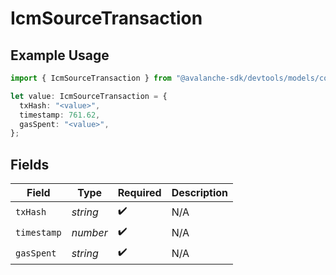 # IcmSourceTransaction

## Example Usage

```typescript
import { IcmSourceTransaction } from "@avalanche-sdk/devtools/models/components";

let value: IcmSourceTransaction = {
  txHash: "<value>",
  timestamp: 761.62,
  gasSpent: "<value>",
};
```

## Fields

| Field              | Type               | Required           | Description        |
| ------------------ | ------------------ | ------------------ | ------------------ |
| `txHash`           | *string*           | :heavy_check_mark: | N/A                |
| `timestamp`        | *number*           | :heavy_check_mark: | N/A                |
| `gasSpent`         | *string*           | :heavy_check_mark: | N/A                |